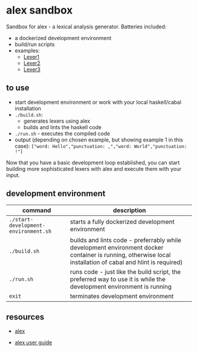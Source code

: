 # alex sandbox

Sandbox for alex - a lexical analysis generator. Batteries included:

* a dockerized development environment
* build/run scripts
* examples:
  * [Lexer1](./Lexer1)
  * [Lexer2](./Lexer2)
  * [Lexer3](./Lexer3)

## to use

* start development environment or work with your local haskell/cabal installation
* `./build.sh`:
  * generates lexers using alex
  * builds and lints the haskell code
* `./run.sh` - executes the compiled code
* output (depending on chosen example, but showing example 1 in this case): `["word: Hello","punctuation: ,","word: World","punctuation: !"]`

Now that you have a basic development loop established, you can start building more sophisticated lexers with alex and execute them with your input.

## development environment

| command | description |
| --- | --- |
| `./start-development-environment.sh` | starts a fully dockerized development environment |
| `./build.sh` | builds and lints code - preferrably while development environment docker container is running, otherwise local installation of cabal and hlint is required) |
| `./run.sh` | runs code - just like the build script, the preferred way to use it is while the development environment is running |
| `exit` | terminates development environment |

## resources

* [alex](https://github.com/haskell/alex)

* [alex user guide](https://haskell-alex.readthedocs.io/en/latest/index.html)
